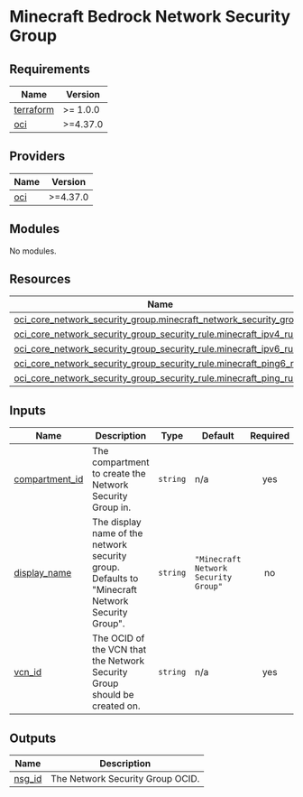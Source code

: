 # Minecraft Bedrock Network Security Group

<!-- BEGINNING OF PRE-COMMIT-TERRAFORM DOCS HOOK -->
## Requirements

| Name | Version |
|------|---------|
| <a name="requirement_terraform"></a> [terraform](#requirement\_terraform) | >= 1.0.0 |
| <a name="requirement_oci"></a> [oci](#requirement\_oci) | >=4.37.0 |

## Providers

| Name | Version |
|------|---------|
| <a name="provider_oci"></a> [oci](#provider\_oci) | >=4.37.0 |

## Modules

No modules.

## Resources

| Name | Type |
|------|------|
| [oci_core_network_security_group.minecraft_network_security_group](https://registry.terraform.io/providers/hashicorp/oci/latest/docs/resources/core_network_security_group) | resource |
| [oci_core_network_security_group_security_rule.minecraft_ipv4_rule](https://registry.terraform.io/providers/hashicorp/oci/latest/docs/resources/core_network_security_group_security_rule) | resource |
| [oci_core_network_security_group_security_rule.minecraft_ipv6_rule](https://registry.terraform.io/providers/hashicorp/oci/latest/docs/resources/core_network_security_group_security_rule) | resource |
| [oci_core_network_security_group_security_rule.minecraft_ping6_rule](https://registry.terraform.io/providers/hashicorp/oci/latest/docs/resources/core_network_security_group_security_rule) | resource |
| [oci_core_network_security_group_security_rule.minecraft_ping_rule](https://registry.terraform.io/providers/hashicorp/oci/latest/docs/resources/core_network_security_group_security_rule) | resource |

## Inputs

| Name | Description | Type | Default | Required |
|------|-------------|------|---------|:--------:|
| <a name="input_compartment_id"></a> [compartment\_id](#input\_compartment\_id) | The compartment to create the Network Security Group in. | `string` | n/a | yes |
| <a name="input_display_name"></a> [display\_name](#input\_display\_name) | The display name of the network security group. Defaults to "Minecraft Network Security Group". | `string` | `"Minecraft Network Security Group"` | no |
| <a name="input_vcn_id"></a> [vcn\_id](#input\_vcn\_id) | The OCID of the VCN that the Network Security Group should be created on. | `string` | n/a | yes |

## Outputs

| Name | Description |
|------|-------------|
| <a name="output_nsg_id"></a> [nsg\_id](#output\_nsg\_id) | The Network Security Group OCID. |
<!-- END OF PRE-COMMIT-TERRAFORM DOCS HOOK -->
